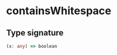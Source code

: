# containsWhitespace

## Type signature

<!-- prettier-ignore-start -->
```typescript
(x: any) => boolean
```
<!-- prettier-ignore-end -->
